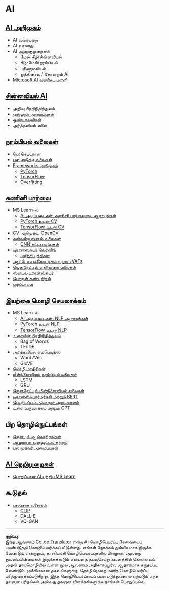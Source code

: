 <!--
CO_OP_TRANSLATOR_METADATA:
{
  "original_hash": "f2f88dbd2debd38e26149b27b1fd272d",
  "translation_date": "2025-10-11T11:51:06+00:00",
  "source_file": "etc/Mindmap.md",
  "language_code": "ta"
}
-->
# AI

## [AI அறிமுகம்](https://github.com/microsoft/AI-For-Beginners/blob/main/lessons/1-Intro/README.md)
 - AI வரையறை
 - AI வரலாறு
 - AI அணுகுமுறைகள்
     - மேல்-கீழ்/சின்னவியல்
     - கீழ்-மேல்/நரம்பியல்
     - பரிணாமவியல்
     - ஒத்திசைவு / தோன்றும் AI
 - [Microsoft AI வணிகப் பள்ளி](https://www.microsoft.com/ai/ai-business-school/?WT.mc_id=academic-77998-cacaste)

## [சின்னவியல் AI](https://github.com/microsoft/AI-For-Beginners/blob/main/lessons/2-Symbolic/README.md)
 - அறிவு பிரதிநிதித்துவம்
 - [வல்லுநர் அமைப்புகள்](https://github.com/microsoft/AI-For-Beginners/blob/main/lessons/2-Symbolic/Animals.ipynb)
 - [ஒண்டாலஜிகள்](https://github.com/microsoft/AI-For-Beginners/blob/main/lessons/2-Symbolic/FamilyOntology.ipynb)
 - அர்த்தவியல் வலை

## [நரம்பியல் வலைகள்](https://github.com/microsoft/AI-For-Beginners/blob/main/lessons/3-NeuralNetworks/README.md)
 - [பெர்செப்ட்ரான்](https://github.com/microsoft/AI-For-Beginners/blob/main/lessons/3-NeuralNetworks/03-Perceptron/README.md)
 - [பல அடுக்கு வலைகள்](https://github.com/microsoft/AI-For-Beginners/blob/main/lessons/3-NeuralNetworks/04-OwnFramework/README.md)
 - [Frameworks அறிமுகம்](https://github.com/microsoft/AI-For-Beginners/blob/main/lessons/3-NeuralNetworks/05-Frameworks/README.md)
   - [PyTorch](https://github.com/microsoft/AI-For-Beginners/blob/main/lessons/3-NeuralNetworks/05-Frameworks/IntroPyTorch.ipynb)
   - [TensorFlow](https://github.com/microsoft/AI-For-Beginners/blob/main/lessons/3-NeuralNetworks/05-Frameworks/IntroKerasTF.md)
   - [Overfitting](https://github.com/microsoft/AI-For-Beginners/blob/main/lessons/3-NeuralNetworks/05-Frameworks/Overfitting.md)

## [கணினி பார்வை](https://github.com/microsoft/AI-For-Beginners/blob/main/lessons/4-ComputerVision/README.md)
 - MS Learn-ல்
    - [AI அடிப்படைகள்: கணினி பார்வையை ஆராயுங்கள்](https://docs.microsoft.com/learn/paths/explore-computer-vision-microsoft-azure/?WT.mc_id=academic-77998-cacaste)
    - [PyTorch உடன் CV](https://docs.microsoft.com/learn/modules/intro-computer-vision-pytorch/?WT.mc_id=academic-77998-cacaste)
    - [TensorFlow உடன் CV](https://docs.microsoft.com/learn/modules/intro-computer-vision-TensorFlow/?WT.mc_id=academic-77998-cacaste)
 - [CV அறிமுகம். OpenCV](https://github.com/microsoft/AI-For-Beginners/blob/main/lessons/4-ComputerVision/06-IntroCV/README.md)
 - [கன்வல்யூஷனல் வலைகள்](https://github.com/microsoft/AI-For-Beginners/blob/main/lessons/4-ComputerVision/07-ConvNets/README.md)
   - [CNN கட்டமைப்புகள்](https://github.com/microsoft/AI-For-Beginners/blob/main/lessons/4-ComputerVision/07-ConvNets/CNN_Architectures.md)
 - [டிரான்ஸ்ஃபர் லெர்னிங்](https://github.com/microsoft/AI-For-Beginners/blob/main/lessons/4-ComputerVision/08-TransferLearning/README.md)
   - [பயிற்சி யுக்திகள்](https://github.com/microsoft/AI-For-Beginners/blob/main/lessons/4-ComputerVision/08-TransferLearning/TrainingTricks.md)
 - [ஆட்டோஎன்கோடர்கள் மற்றும் VAEs](https://github.com/microsoft/AI-For-Beginners/blob/main/lessons/4-ComputerVision/09-Autoencoders/README.md)
 - [ஜெனரேட்டிவ் எதிர்மறை வலைகள்](https://github.com/microsoft/AI-For-Beginners/blob/main/lessons/4-ComputerVision/10-GANs/README.md)
 - [ஸ்டைல் டிரான்ஸ்ஃபர்](https://github.com/microsoft/AI-For-Beginners/blob/main/lessons/4-ComputerVision/10-GANs/StyleTransfer.ipynb)
 - [பொருள் கண்டறிதல்](https://github.com/microsoft/AI-For-Beginners/blob/main/lessons/4-ComputerVision/11-ObjectDetection/README.md)
 - [பகுப்பாய்வு](https://github.com/microsoft/AI-For-Beginners/blob/main/lessons/4-ComputerVision/12-Segmentation/README.md)
 
## [இயற்கை மொழி செயலாக்கம்](https://github.com/microsoft/AI-For-Beginners/blob/main/lessons/5-NLP/README.md)
 - MS Learn-ல்
    - [AI அடிப்படைகள்: NLP ஆராயுங்கள்](https://docs.microsoft.com/learn/paths/explore-natural-language-processing/?WT.mc_id=academic-77998-cacaste)
    - [PyTorch உடன் NLP](https://docs.microsoft.com/learn/modules/intro-natural-language-processing-pytorch/?WT.mc_id=academic-77998-cacaste)
    - [TensorFlow உடன் NLP](https://docs.microsoft.com/learn/modules/intro-natural-language-processing-TensorFlow/?WT.mc_id=academic-77998-cacaste)
 - [உரையின் பிரதிநிதித்துவம்](https://github.com/microsoft/AI-For-Beginners/blob/main/lessons/5-NLP/13-TextRep/README.md)
    - Bag of Words
    - TF/IDF
 - [அர்த்தவியல் எம்பெடிங்ஸ்](https://github.com/microsoft/AI-For-Beginners/blob/main/lessons/5-NLP/14-Embeddings/README.md)
    - Word2Vec
    - GloVE
 - [மொழி மாதிரிகள்](https://github.com/microsoft/AI-For-Beginners/blob/main/lessons/5-NLP/15-LanguageModeling)
 - [மீள்நினைவியல் நரம்பியல் வலைகள்](https://github.com/microsoft/AI-For-Beginners/blob/main/lessons/5-NLP/16-RNN/README.md)
     - LSTM
     - GRU
 - [ஜெனரேட்டிவ் மீள்நினைவியல் வலைகள்](https://github.com/microsoft/AI-For-Beginners/blob/main/lessons/5-NLP/17-GenerativeNetworks/README.md)
 - [டிரான்ஸ்ஃபார்மர்கள் மற்றும் BERT](https://github.com/microsoft/AI-For-Beginners/blob/main/lessons/5-NLP/18-Transformers/README.md)
 - [பெயரிடப்பட்ட பொருள் அடையாளம்](https://github.com/microsoft/AI-For-Beginners/blob/main/lessons/5-NLP/19-NER/README.md)
 - [உரை உருவாக்கம் மற்றும் GPT](https://github.com/microsoft/AI-For-Beginners/blob/main/lessons/5-NLP/20-LanguageModels/README.md)
## பிற தொழில்நுட்பங்கள்
 - [ஜெனடிக் ஆல்காரிதங்கள்](https://github.com/microsoft/AI-For-Beginners/blob/main/lessons/6-Other/21-GeneticAlgorithms/README.md)
 - [ஆழமான வலுவூட்டல் கற்றல்](https://github.com/microsoft/AI-For-Beginners/blob/main/lessons/6-Other/22-DeepRL/README.md)
 - [பல முகவர் அமைப்புகள்](https://github.com/microsoft/AI-For-Beginners/blob/main/lessons/6-Other/23-MultiagentSystems/README.md)

## [AI நெறிமுறைகள்](https://github.com/microsoft/AI-For-Beginners/blob/main/lessons/7-Ethics/README.md)
 - [பொறுப்பான AI பற்றிய MS Learn](https://docs.microsoft.com/learn/paths/responsible-ai-business-principles/?WT.mc_id=academic-77998-cacaste)
## கூடுதல்
 - [பலவகை வலைகள்](https://github.com/microsoft/AI-For-Beginners/blob/main/lessons/X-Extras/X1-MultiModal/README.md)
   - [CLIP](https://github.com/microsoft/AI-For-Beginners/blob/main/lessons/X-Extras/X1-MultiModal/Clip.ipynb)
   - DALL-E
   - VQ-GAN

---

**குறிப்பு**:  
இந்த ஆவணம் [Co-op Translator](https://github.com/Azure/co-op-translator) என்ற AI மொழிபெயர்ப்பு சேவையைப் பயன்படுத்தி மொழிபெயர்க்கப்பட்டுள்ளது. எங்கள் நோக்கம் துல்லியமாக இருக்க வேண்டும் என்றாலும், தானியங்கி மொழிபெயர்ப்புகளில் பிழைகள் அல்லது துல்லியமின்மைகள் இருக்கக்கூடும் என்பதை தயவுசெய்து கவனத்தில் கொள்ளவும். அதன் தாய்மொழியில் உள்ள மூல ஆவணம் அதிகாரப்பூர்வ ஆதாரமாக கருதப்பட வேண்டும். முக்கியமான தகவல்களுக்கு, தொழில்முறை மனித மொழிபெயர்ப்பு பரிந்துரைக்கப்படுகிறது. இந்த மொழிபெயர்ப்பைப் பயன்படுத்துவதால் ஏற்படும் எந்த தவறான புரிதல்கள் அல்லது தவறான விளக்கங்களுக்கு நாங்கள் பொறுப்பல்ல.